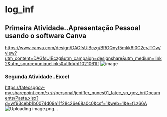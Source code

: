 # log_inf
## Primeira Atividade..Apresentação Pessoal usando o software Canva
https://www.canva.com/design/DAGfsUlBczg/BROQnyf5mkk6I0C2erJTCw/view?utm_content=DAGfsUlBczg&utm_campaign=designshare&utm_medium=link2&utm_source=uniquelinks&utlId=hf1021061ff
![image](https://github.com/user-attachments/assets/23551559-551e-4ba9-8236-e288113efd87)
### Segunda Atividade..Excel 
https://fatecspgov-my.sharepoint.com/:x:/r/personal/jeniffer_nunes01_fatec_sp_gov_br/Documents/Pasta.xlsx?d=wf93cebb1b0074d09a11f28c26e68a0c0&csf=1&web=1&e=fLz66A
![Uploading image.png…]()
